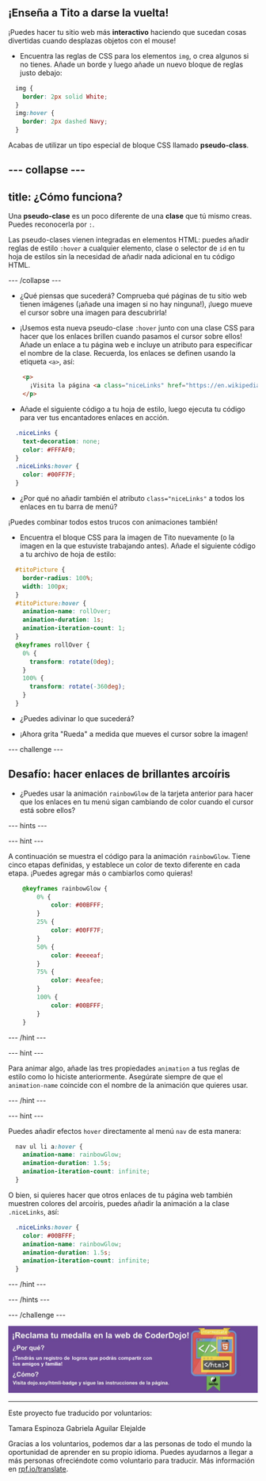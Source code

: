 ## ¡Enseña a Tito a darse la vuelta!

¡Puedes hacer tu sitio web más **interactivo** haciendo que sucedan cosas divertidas cuando desplazas objetos con el mouse!

+ Encuentra las reglas de CSS para los elementos `img`, o crea algunos si no tienes. Añade un borde y luego añade un nuevo bloque de reglas justo debajo:

```css
  img {
    border: 2px solid White;
  }
  img:hover {
    border: 2px dashed Navy;
  }
```

Acabas de utilizar un tipo especial de bloque CSS llamado **pseudo-class**.

--- collapse ---
---
title: ¿Cómo funciona?
---

Una **pseudo-clase** es un poco diferente de una **clase** que tú mismo creas. Puedes reconocerla por `:`.

Las pseudo-clases vienen integradas en elementos HTML: puedes añadir reglas de estilo `:hover` a cualquier elemento, clase o selector de `id` en tu hoja de estilos sin la necesidad de añadir nada adicional en tu código HTML.

--- /collapse ---

+ ¿Qué piensas que sucederá? Comprueba qué páginas de tu sitio web tienen imágenes (¡añade una imagen si no hay ninguna!), ¡luego mueve el cursor sobre una imagen para descubrirla!

+ ¡Usemos esta nueva pseudo-clase `:hover` junto con una clase CSS para hacer que los enlaces brillen cuando pasamos el cursor sobre ellos! Añade un enlace a tu página web e incluye un atributo para especificar el nombre de la clase. Recuerda, los enlaces se definen usando la etiqueta `<a>`, así:

```html
    <p>
      ¡Visita la página <a class="niceLinks" href="https://en.wikipedia.org/wiki/Ireland">Wikipedia</a> para aprender aún más sobre Irlanda!
    </p>
```

+ Añade el siguiente código a tu hoja de estilo, luego ejecuta tu código para ver tus encantadores enlaces en acción.

```css
  .niceLinks {
    text-decoration: none;
    color: #FFFAF0;
  }
  .niceLinks:hover {
    color: #00FF7F;
  }
```

+ ¿Por qué no añadir también el atributo `class="niceLinks"` a todos los enlaces en tu barra de menú?

¡Puedes combinar todos estos trucos con animaciones también!

+ Encuentra el bloque CSS para la imagen de Tito nuevamente (o la imagen en la que estuviste trabajando antes). Añade el siguiente código a tu archivo de hoja de estilo:

```css
  #titoPicture {
    border-radius: 100%;
    width: 100px;
  }
  #titoPicture:hover {
    animation-name: rollOver;
    animation-duration: 1s;
    animation-iteration-count: 1;
  }
  @keyframes rollOver {
    0% {
      transform: rotate(0deg);
    }
    100% {
      transform: rotate(-360deg);
    }
  }
```

+ ¿Puedes adivinar lo que sucederá?

+ ¡Ahora grita "Rueda" a medida que mueves el cursor sobre la imagen!

--- challenge ---

## Desafío: hacer enlaces de brillantes arcoíris

+ ¿Puedes usar la animación `rainbowGlow` de la tarjeta anterior para hacer que los enlaces en tu menú sigan cambiando de color cuando el cursor está sobre ellos?

--- hints ---

--- hint ---

A continuación se muestra el código para la animación `rainbowGlow`. Tiene cinco etapas definidas, y establece un color de texto diferente en cada etapa. ¡Puedes agregar más o cambiarlos como quieras!

```css
    @keyframes rainbowGlow {
        0% {
            color: #00BFFF;
        }
        25% {
            color: #00FF7F;
        }
        50% {
            color: #eeeeaf;
        }
        75% {
            color: #eeafee;
        }
        100% {
            color: #00BFFF;
        }
    }
```

--- /hint ---

--- hint ---

Para animar algo, añade las tres propiedades `animation` a tus reglas de estilo como lo hiciste anteriormente. Asegúrate siempre de que el `animation-name` coincide con el nombre de la animación que quieres usar.

--- /hint ---

--- hint ---

Puedes añadir efectos `hover` directamente al menú `nav` de esta manera:

```css
  nav ul li a:hover {
    animation-name: rainbowGlow;
    animation-duration: 1.5s;
    animation-iteration-count: infinite;
  }
```

O bien, si quieres hacer que otros enlaces de tu página web también muestren colores del arcoíris, puedes añadir la animación a la clase `.niceLinks`, así:

```css
  .niceLinks:hover {
    color: #00BFFF;
    animation-name: rainbowGlow;
    animation-duration: 1.5s;
    animation-iteration-count: infinite;
  }
```

--- /hint ---

--- /hints ---

--- /challenge ---

![](images/badge-footer-image-html-intermed.png)

***

Este proyecto fue traducido por voluntarios:

Tamara Espinoza
Gabriela Aguilar Elejalde

Gracias a los voluntarios, podemos dar a las personas de todo el mundo la oportunidad de aprender en su propio idioma. Puedes ayudarnos a llegar a más personas ofreciéndote como voluntario para traducir. Más información en [rpf.io/translate](https://rpf.io/translate).